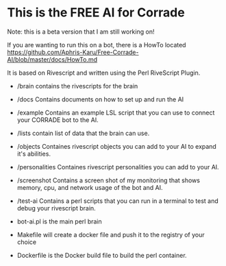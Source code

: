 # This is the FREE AI for Corrade 
Note: this is a beta version that I am still working on!

If you are wanting to run this on a bot, there is a HowTo located https://github.com/Aphris-Karu/Free-Corrade-AI/blob/master/docs/HowTo.md

It is based on Rivescript and written using the Perl RiveScript Plugin.

* /brain contains the rivescripts for the brain
* /docs Contains documents on how to set up and run the AI
* /example Contains an example LSL script that you can use to connect your CORRADE bot to the AI.
* /lists contain list of data that the brain can use.
* /objects Containes rivescript objects you can add to your AI to expand it's abilities.
* /personalities Containes rivescript personalities you can add to your AI.
* /screenshot Contains a screen shot of my monitoring that shows memory, cpu, and network usage of the bot and AI.
* /test-ai Contains a perl scripts that you can run in a terminal to test and debug your rivescript brain.

* bot-ai.pl is the main perl brain
* Makefile will create a docker file and push it to the registry of your choice
* Dockerfile is the Docker build file to build the perl container.


